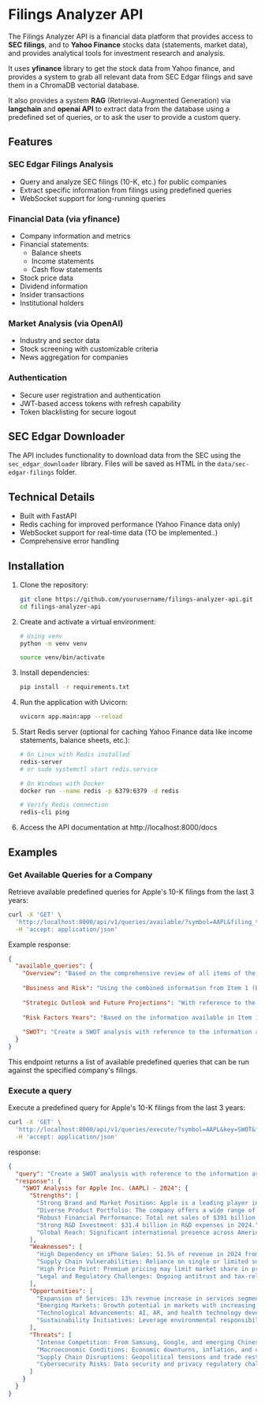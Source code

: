 # Filings Analyzer API

The Filings Analyzer API is a financial data platform that provides access to **SEC filings**, and to **Yahoo Finance** stocks data (statements, market data), and provides analytical tools for investment research and analysis.

It uses **yfinance** library to get the stock data from Yahoo finance, and 
provides a system to grab all relevant data from SEC Edgar filings and save them in a ChromaDB vectorial database.  

It also provides a system **RAG** (Retrieval-Augmented Generation) via **langchain** and **openai API** to extract data from the database using a predefined set of queries, or to ask the user to provide a custom query.


## Features

### SEC Edgar Filings Analysis
- Query and analyze SEC filings (10-K, etc.) for public companies
- Extract specific information from filings using predefined queries
- WebSocket support for long-running queries

### Financial Data (via yfinance)
- Company information and metrics
- Financial statements:
  - Balance sheets
  - Income statements
  - Cash flow statements
- Stock price data
- Dividend information
- Insider transactions
- Institutional holders

### Market Analysis (via OpenAI)
- Industry and sector data
- Stock screening with customizable criteria
- News aggregation for companies

### Authentication
- Secure user registration and authentication
- JWT-based access tokens with refresh capability
- Token blacklisting for secure logout

## SEC Edgar Downloader

The API includes functionality to download data from the SEC using the `sec_edgar_downloader` library.
Files will be saved as HTML in the `data/sec-edgar-filings` folder.

## Technical Details
- Built with FastAPI
- Redis caching for improved performance (Yahoo Finance data only)
- WebSocket support for real-time data (TO be implemented..)
- Comprehensive error handling

## Installation

1. Clone the repository:
   ```bash
   git clone https://github.com/yourusername/filings-analyzer-api.git
   cd filings-analyzer-api
   ```

2. Create and activate a virtual environment:
   ```bash
   # Using venv
   python -m venv venv
   
   source venv/bin/activate
   ```

3. Install dependencies:
   ```bash
   pip install -r requirements.txt
   ```

4. Run the application with Uvicorn:
   ```bash
   uvicorn app.main:app --reload
   ```

5. Start Redis server (optional for caching Yahoo Finance data like income statements, balance sheets, etc.):
   ```bash
   # On Linux with Redis installed
   redis-server 
   # or sudo systemctl start redis.service
   
   # On Windows with Docker
   docker run --name redis -p 6379:6379 -d redis
   
   # Verify Redis connection
   redis-cli ping

6. Access the API documentation at http://localhost:8000/docs


## Examples 

### Get Available Queries for a Company

Retrieve available predefined queries for Apple's 10-K filings from the last 3 years:

```bash
curl -X 'GET' \
  'http://localhost:8000/api/v1/queries/available/?symbol=AAPL&filing_type=10-K&num_years=3' \
  -H 'accept: application/json'
```

Example response:

```json
{
  "available_queries": {
    "Overview": "Based on the comprehensive review of all items of the latest year 2024 of 10-K filing of AAPL, identify and analyze three positive and three negative aspects regarding the company's prospects...",
    
    "Business and Risk": "Using the combined information from Item 1 (Business Overview), Item 1A (Risk Factors), Item 7 (Management's Discussion and Analysis), Item 7A (Quantitative and Qualitative Disclosures About Market Risk), and Item 8 (Financial Statements) from the latest 10-K filing of AAPL, perform a detailed analysis...",
    
    "Strategic Outlook and Future Projections": "With reference to the information available in Item 1 (Business Overview), Item 1A (Risk Factors), Item 7 (Management's Discussion and Analysis), Item 7A (Quantitative and Qualitative Disclosures About Market Risk), and Item 8 (Financial Statements) of {self.symbol}'s recent 10-K filing, synthesize a strategic report...",
    
    "Risk Factors Years": "Based on the information available in Item 1A (Risk Factors) and Item 7A (Quantitative and Qualitative Disclosures About Market Risk) of 10-K filings of AAPL for last year (2024), Provide a structured analysis how risks have changed and what impacts they have had over the years...",
    
    "SWOT": "Create a SWOT analysis with reference to the information available in Item 1 (Business Overview) and Item 1A (Risk Factors) and Item 7 (Management's Discussion and Analysis) and Item 7A (Quantitative and Qualitative Disclosures About Market Risk) and Item 8 (Financial Statements) of 2024 for AAPL's 10-K filing"
  }
}
```

This endpoint returns a list of available predefined queries that can be run against the specified company's filings.


### Execute a query

Execute a predefined query for Apple's 10-K filings from the last 3 years:

```bash
curl -X 'GET' \
  'http://localhost:8000/api/v1/queries/execute/?symbol=AAPL&key=SWOT&filing_type=10-K&save_to_txt=true&num_years=3' \
  -H 'accept: application/json'
```

response: 

```json
{
  "query": "Create a SWOT analysis with reference to the information available in Item 1 (Business Overview) and Item 1A (Risk Factors) and Item 7 (Management's Discussion and Analysis) and Item 7A (Quantitative and Qualitative Disclosures About Market Risk) and Item 8 (Financial Statements) of 2024 for AAPL's 10-K filing",
  "response": {
    "SWOT Analysis for Apple Inc. (AAPL) - 2024": {
      "Strengths": [
        "Strong Brand and Market Position: Apple is a leading player in the technology sector, known for its innovative products such as the iPhone, Mac, iPad, and wearables. The brand loyalty and premium pricing strategy contribute to its strong market position.",
        "Diverse Product Portfolio: The company offers a wide range of products and services, including hardware, wearables, and services.",
        "Robust Financial Performance: Total net sales of $391 billion in 2024, with 46.2% gross margin and $140.8 billion cash reserve.",
        "Strong R&D Investment: $31.4 billion in R&D expenses in 2024.",
        "Global Reach: Significant international presence across Americas, Europe, Greater China, Japan, and Rest of Asia Pacific."
      ],
      "Weaknesses": [
        "High Dependency on iPhone Sales: 51.5% of revenue in 2024 from iPhone sales.",
        "Supply Chain Vulnerabilities: Reliance on single or limited suppliers.",
        "High Price Point: Premium pricing may limit market share in price-sensitive segments.",
        "Legal and Regulatory Challenges: Ongoing antitrust and tax-related issues."
      ],
      "Opportunities": [
        "Expansion of Services: 13% revenue increase in services segment in 2024.",
        "Emerging Markets: Growth potential in markets with increasing smartphone penetration.",
        "Technological Advancements: AI, AR, and health technology developments.",
        "Sustainability Initiatives: Leverage environmental responsibility for brand enhancement."
      ],
      "Threats": [
        "Intense Competition: From Samsung, Google, and emerging Chinese brands.",
        "Macroeconomic Conditions: Economic downturns, inflation, and currency fluctuations.",
        "Supply Chain Disruptions: Geopolitical tensions and trade restrictions.",
        "Cybersecurity Risks: Data security and privacy regulatory challenges."
      ]
    }
  }
}
```
